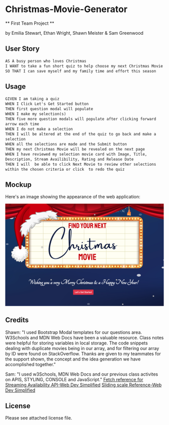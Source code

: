 # Christmas-Movie-Generator

** First Team Project **

by Emilia Stewart, Ethan Wright, Shawn Meister & Sam Greenwood

## User Story

```text
AS A busy person who loves Christmas
I WANT to take a fun short quiz to help choose my next Christmas Movie
SO THAT I can save myself and my family time and effort this season
```

## Usage

```text
GIVEN I am taking a quiz
WHEN I Click Let's Get Started button 
THEN first question modal will populate
WHEN I make my selection(s)
THEN five more question modals will populate after clicking forward arrow each time 
WHEN I do not make a selection 
THEN I will be altered at the end of the quiz to go back and make a selection
WHEN all the selections are made and the Submit button
THEN my next Christmas Movie will be revealed on the next page
WHEN I have reviewed my selection movie card with Image, Title, Description, Stream Availibility, Rating and Release Date
THEN I will  be able to click Next Movie to review other selections
within the chosen criteria or click  to redo the quiz
```

## Mockup

Here's an image showing the appearance of the web application:

![Theartre setting with Christmas billboard](assets/images/XmasMockup.png)

## Credits

Shawn: "I used Bootstrap Modal templates for our questions area. W3Schools and MDN Web Docs have been a valuable resource. Class notes were helpful for storing variables in local storage. The code snippets dealing with duplicate movies being in our array, and for filtering our array by ID were found on StackOverflow. Thanks are given to my teammates for the support shown, the concept and the idea generation we have accomplished together."

Sam: "I used w3Schools, MDN Web Docs and our previous class activites on APIS, STYLING, CONSOLE and JavaScript."
[Fetch reference for Streaming Availability API-Web Dev Simplified](https://youtu.be/cuEtnrL9-H0?si=766G5ifvbWAE_Zkh) 
[Sliding scale Reference-Web Dev Simplified](https://www.youtube.com/watch?v=iKo9pDKKHnc)

## License

Please see attached license file.
